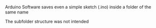 Arduino Software saves even a simple sketch (.ino) inside a folder of the same name

The subfolder structure was not intended
